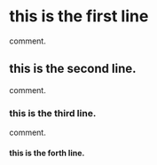 # this is the first line
comment.
## this is the second line.
comment.
### this is the third line.
comment.
#### this is the forth line.
